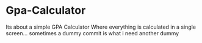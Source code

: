 # Gpa-Calculator
Its about a simple GPA Calculator
Where everything is calculated in a single screen...
sometimes a dummy commit is what i need
another dummy
